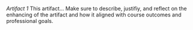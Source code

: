 *Artifact 1*
This artifact... 
Make sure to describe, justifiy, and reflect on the enhancing of the artifact and how it aligned with course outcomes and professional goals.
